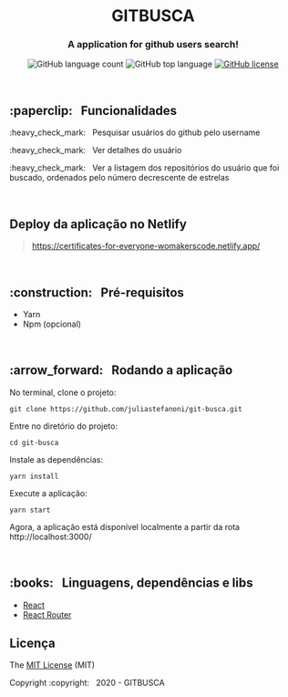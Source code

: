 <h1 align="center"> GITBUSCA</h1>

<h3 align="center"> A application for github users search! </h3>

<p align="center">
  <img alt="GitHub language count" src="https://img.shields.io/github/languages/count/juliastefanoni/git-busca?color=F2955E">
  <img alt="GitHub top language" src="https://img.shields.io/github/languages/top/juliastefanoni/git-busca?color=F2955E">
  <a href="https://github.com/juliastefanoni/git-busca/blob/master/LICENSE">
  <img alt="GitHub license" src="https://img.shields.io/github/license/juliastefanoni/git-busca?color=F2955E"></a>
</p>
<br>

<h2> :paperclip: &nbsp Funcionalidades </h2>
<p> :heavy_check_mark: &nbsp Pesquisar usuários do github pelo username</p>
<p> :heavy_check_mark: &nbsp Ver detalhes do usuário</p>
<p> :heavy_check_mark: &nbsp Ver a listagem dos repositórios do usuário que foi buscado, ordenados pelo número decrescente de estrelas</p>

<br>

<h2> Deploy da aplicação no Netlify</h2>

> https://certificates-for-everyone-womakerscode.netlify.app/

<br>

<h2> :construction: &nbsp Pré-requisitos </h2>
 
- Yarn
- Npm (opcional)

<br>

<h2> :arrow_forward: &nbsp Rodando a aplicação </h2>

No terminal, clone o projeto:

``git clone https://github.com/juliastefanoni/git-busca.git``

Entre no diretório do projeto:

``cd git-busca``

Instale as dependências:

``yarn install``

Execute a aplicação:

``yarn start``
 
Agora, a aplicação está disponível localmente a partir da rota http://localhost:3000/

<br>
<h2>:books: &nbsp  Linguagens, dependências e libs</h2>

- [React](https://pt-br.reactjs.org/docs/create-a-new-react-app.html)
- [React Router](https://reacttraining.com/react-router/web/guides/quick-start)

<h2>Licença</h2>

The [MIT License]() (MIT)

<p> Copyright :copyright: &nbsp 2020 - GITBUSCA </p>
